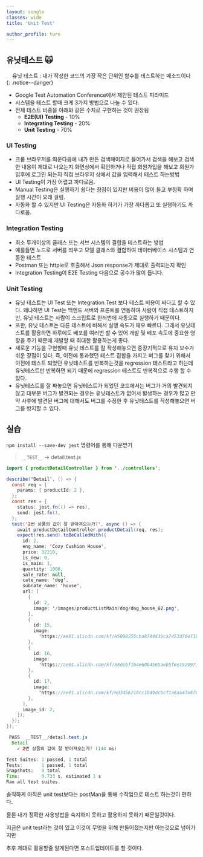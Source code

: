 ```yaml
---
layout: single
classes: wide
title: 'Unit Test'

author_profile: ture
---
```


## 유닛테스트 🙀

<center>유닛 테스트 : 내가 작성한 코드의 가장 작은 단위인 함수를 테스트하는 메소드이다</center>
{: .notice--danger}

- Google Test Automation Conference에서 제안된 테스트 피라미드
- 시스템을 테스트 할때 크게 3가지 방법으로 나눌 수 있다.
- 전체 테스트 비중을 아래와 같은 수치로 구현하는 것이 권장됨
  - **E2E(UI) Testing** - 10%
  - **Integrating Testing** - 20%
  - **Unit Testing** - 70%

### UI Testing

- 크롬 브라우저를 띄운다음에 내가 만든 검색페이지로 들어가서 검색을 해보고 검색한 내용이 제대로 나오는지 화면상에서 확인하거나 직접 회원가입을 해보고 회원가입후에 로그인 되는지 직접 브라우저 상에서 값을 입력해서 테스트 하는방법
- UI Testing이 가장 어렵고 까다로움.
- Manual Testing은 실행하기 쉽다는 장점이 있지만 비용이 많이 들고 부정확 하며 실행 시간이 오래 걸림.
- 자동화 할 수 있지만 UI Testing은 자동화 하기가 가장 까다롭고 또 실행하기도 까다로움.

### Integration Testing

- 최소 두개이상의 클래스 또는 서브 시스템의 결합을 테스트하는 방법
- 예를들면 노드로 서버를 띄우고 모델 클래스와 결합하여 데이터베이스 시스템과 연동한 테스트
- Postman 또는 httpie로 호출해서 Json response가 제대로 출력되는지 확인
- Integration Testing이 E2E Testing 다음으로 공수가 많이 듭니다.

### Unit Testing

- 유닛 테스트는 UI Test 또는 Integration Test 보다 테스트 비용이 싸다고 할 수 있다. 왜냐하면 UI Test는 백엔드 서버와 프론트를 연동하여 사람이 직접 테스트하지만, 유닛 테스트는 사람이 스크립트로 한꺼번에 자동으로 실행하기 때문이다.
- 또한, 유닛 테스트는 다른 테스트에 비해서 실행 속도가 매우 빠르다. 그래서 유닛테스트를 활용하면 하루에도 배포를 여러번 할 수 있어 개발 및 배포 속도에 중요한 영향을 주기 때문에 개발할 때 최대한 활용하는게 좋다.
- 새로운 기능을 구현할때 유닛 테스트를 잘 작성해놓으면 중장기적으로 유지 보수가 쉬운 장점이 있다. 즉, 이전에 통과했던 테스트 집합을 가지고 버그를 찾기 위해서 이전에 테스트 되었던 유닛테스트를 반복하는것을 regression 테스트라고 하는데 유닛테스트만 반복하면 되기 때문에 regression 테스트도 반복적으로 수행 할 수 있다.
- 유닛테스트를 잘 짜놓으면 유닛테스트가 되었던 코드에서는 버그가 거의 발견되지 않고 대부분 버그가 발견되는 경우는 유닛테스트가 없어서 발생하는 경우가 많고 만약 사후에 발견된 버그에 대해서도 버그를 수정한 후 유닛테스트를 작성해놓으면 버그를 방지할 수 있다.

## 실습

`npm install --save-dev jest` 명령어를 통해 다운받기

> `__TEST__` -> detail.test.js

```java
import { productDetailController } from '../controllers';

describe('Detail', () => {
  const req = {
    params: { productId: 2 },
  };
  const res = {
    status: jest.fn(() => res),
    send: jest.fn(),
  };
  test('2번 상품의 값이 잘 받아져오는가?', async () => {
    await productDetailController.productDetail(req, res);
    expect(res.send).toBeCalledWith({
      id: 2,
      eng_name: 'Cozy Cushion House',
      price: 32210,
      is_new: 0,
      is_main: 1,
      quantity: 1000,
      sale_rate: null,
      cate_name: 'dog',
      subcate_name: 'house',
      url: [
        {
          id: 2,
          image: '/images/productListMain/dog/dog_house_02.png',
        },
        {
          id: 15,
          image:
            'https://ae01.alicdn.com/kf/H5098255cba874443bca7453d76e710fbV/-.jpg_Q90.jpg_.webp',
        },
        {
          id: 16,
          image:
            'https://ae01.alicdn.com/kf/H8debf1b4e60b4565aeb5f6e1920971f1S/-.jpg_Q90.jpg_.webp',
        },
        {
          id: 17,
          image:
            'https://ae01.alicdn.com/kf/Hd3456218cc1b49dcbcf1a6aa47e878c5K/-.jpg_Q90.jpg_.webp',
        },
      ],
      image_id: 2,
    });
  });
});
```

```java
 PASS  __TEST__/detail.test.js
  Detail
    ✓ 2번 상품의 값이 잘 받아져오는가? (144 ms)

Test Suites: 1 passed, 1 total
Tests:       1 passed, 1 total
Snapshots:   0 total
Time:        0.733 s, estimated 1 s
Ran all test suites.
```

솔직하게 아직은 unit test보다는 postMan을 통해 수작업으로 테스트 하는것이 편하다.

물론 내가 정확한 사용방법을 숙지하지 못하고 활용하지 못하기 때문일것이다.

지금은 unit test라는 것이 있고 이것이 무엇을 위해 만들어졌는지만 아는것으로 넘어가지만

추후 제대로 활용할줄 알게된다면 포스트업데이트를 할 것이다.
